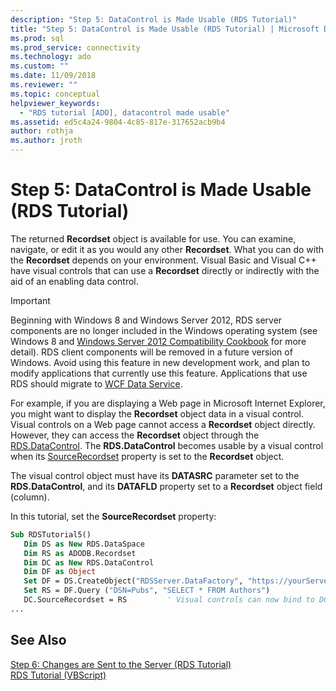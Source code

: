 ```yaml
---
description: "Step 5: DataControl is Made Usable (RDS Tutorial)"
title: "Step 5: DataControl is Made Usable (RDS Tutorial) | Microsoft Docs"
ms.prod: sql
ms.prod_service: connectivity
ms.technology: ado
ms.custom: ""
ms.date: 11/09/2018
ms.reviewer: ""
ms.topic: conceptual
helpviewer_keywords: 
  - "RDS tutorial [ADO], datacontrol made usable"
ms.assetid: ed5c4a24-9804-4c85-817e-317652acb9b4
author: rothja
ms.author: jroth
---
```

# Step 5: DataControl is Made Usable (RDS Tutorial)
The returned **Recordset** object is available for use. You can examine, navigate, or edit it as you would any other **Recordset**. What you can do with the **Recordset** depends on your environment. Visual Basic and Visual C++ have visual controls that can use a **Recordset** directly or indirectly with the aid of an enabling data control.  
  
> [!IMPORTANT]
>  Beginning with Windows 8 and Windows Server 2012, RDS server components are no longer included in the Windows operating system (see Windows 8 and [Windows Server 2012 Compatibility Cookbook](https://www.microsoft.com/download/details.aspx?id=27416) for more detail). RDS client components will be removed in a future version of Windows. Avoid using this feature in new development work, and plan to modify applications that currently use this feature. Applications that use RDS should migrate to [WCF Data Service](/dotnet/framework/wcf/).  
  
 For example, if you are displaying a Web page in Microsoft Internet Explorer, you might want to display the **Recordset** object data in a visual control. Visual controls on a Web page cannot access a **Recordset** object directly. However, they can access the **Recordset** object through the [RDS.DataControl](../../reference/rds-api/datacontrol-object-rds.md). The **RDS.DataControl** becomes usable by a visual control when its [SourceRecordset](../../reference/rds-api/recordset-sourcerecordset-properties-rds.md) property is set to the **Recordset** object.  
  
 The visual control object must have its **DATASRC** parameter set to the **RDS.DataControl**, and its **DATAFLD** property set to a **Recordset** object field (column).  
  
 In this tutorial, set the **SourceRecordset** property:  
  
```vb
Sub RDSTutorial5()  
   Dim DS as New RDS.DataSpace  
   Dim RS as ADODB.Recordset  
   Dim DC as New RDS.DataControl  
   Dim DF as Object  
   Set DF = DS.CreateObject("RDSServer.DataFactory", "https://yourServer")  
   Set RS = DF.Query ("DSN=Pubs", "SELECT * FROM Authors")  
   DC.SourceRecordset = RS         ' Visual controls can now bind to DC.  
...  
```  
  
## See Also  
 [Step 6: Changes are Sent to the Server (RDS Tutorial)](./step-6-changes-are-sent-to-the-server-rds-tutorial.md)   
 [RDS Tutorial (VBScript)](./rds-tutorial-vbscript.md)